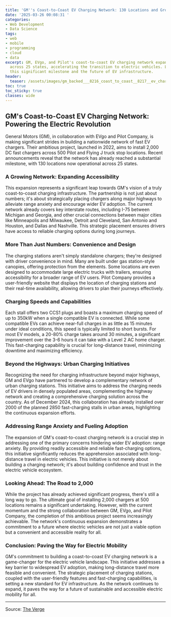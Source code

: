 ```yaml
---
title: 'GM''s Coast-to-Coast EV Charging Network: 130 Locations and Growing!'
date: '2025-03-26 00:08:31 '
categories:
- Web Development
- Data Science
tags:
- web
- mobile
- programming
- cloud
- data
excerpt: GM, EVgo, and Pilot's coast-to-coast EV charging network expands to 130 locations
  across 25 states, accelerating the transition to electric vehicles. Learn more about
  this significant milestone and the future of EV infrastructure.
header:
  teaser: /assets/images/gm_backed___8216_coast_to_coast__8217__ev_charging_20250326000826.jpg
toc: true
toc_sticky: true
classes: wide
---
```


## GM's Coast-to-Coast EV Charging Network: Powering the Electric Revolution

General Motors (GM), in collaboration with EVgo and Pilot Company, is making significant strides in building a nationwide network of fast EV chargers.  Their ambitious project, launched in 2022, aims to install 2,000 DC fast chargers across 500 Pilot and Flying J truck stop locations.  Recent announcements reveal that the network has already reached a substantial milestone, with 130 locations now operational across 25 states.

### A Growing Network: Expanding Accessibility

This expansion represents a significant leap towards GM's vision of a truly coast-to-coast charging infrastructure.  The partnership is not just about numbers; it's about strategically placing chargers along major highways to alleviate range anxiety and encourage wider EV adoption.  The current network already covers key interstate routes, including I-75 between Michigan and Georgia, and other crucial connections between major cities like Minneapolis and Milwaukee, Detroit and Cleveland, San Antonio and Houston, and Dallas and Nashville.  This strategic placement ensures drivers have access to reliable charging options during long journeys.

### More Than Just Numbers: Convenience and Design

The charging stations aren't simply standalone chargers; they're designed with driver convenience in mind.  Many are built under gas station-style canopies, offering protection from the elements.  Some locations are even designed to accommodate large electric trucks with trailers, ensuring accessibility for a broader range of EV users.  Pilot Company provides a user-friendly website that displays the location of charging stations and their real-time availability, allowing drivers to plan their journeys effectively.

### Charging Speeds and Capabilities

Each stall offers two CCS1 plugs and boasts a maximum charging speed of up to 350kW when a single compatible EV is connected. While some compatible EVs can achieve near-full charges in as little as 15 minutes under ideal conditions, this speed is typically limited to short bursts.  For most EV models, a 20-80% charge takes around 30 minutes, a significant improvement over the 3-6 hours it can take with a Level 2 AC home charger. This fast-charging capability is crucial for long-distance travel, minimizing downtime and maximizing efficiency.

### Beyond the Highways: Urban Charging Initiatives

Recognizing the need for charging infrastructure beyond major highways, GM and EVgo have partnered to develop a complementary network of urban charging stations. This initiative aims to address the charging needs of EV drivers in densely populated areas, complementing the highway network and creating a comprehensive charging solution across the country.  As of December 2024, this collaboration has already installed over 2000 of the planned 2850 fast-charging stalls in urban areas, highlighting the continuous expansion efforts.

### Addressing Range Anxiety and Fueling Adoption

The expansion of GM's coast-to-coast charging network is a crucial step in addressing one of the primary concerns hindering wider EV adoption: range anxiety.  By providing readily accessible and reliable fast-charging options, this initiative significantly reduces the apprehension associated with long-distance travel in electric vehicles.  This initiative is not merely about building a charging network; it's about building confidence and trust in the electric vehicle ecosystem.

### Looking Ahead: The Road to 2,000

While the project has already achieved significant progress, there's still a long way to go.  The ultimate goal of installing 2,000 chargers at 500 locations remains a significant undertaking.  However, with the current momentum and the strong collaboration between GM, EVgo, and Pilot Company, the completion of this ambitious project seems increasingly achievable.  The network's continuous expansion demonstrates a commitment to a future where electric vehicles are not just a viable option but a convenient and accessible reality for all.

### Conclusion: Paving the Way for Electric Mobility

GM's commitment to building a coast-to-coast EV charging network is a game-changer for the electric vehicle landscape.  This initiative addresses a key barrier to widespread EV adoption, making long-distance travel more feasible and convenient.  The strategic placement of charging stations, coupled with the user-friendly features and fast-charging capabilities, is setting a new standard for EV infrastructure.  As the network continues to expand, it paves the way for a future of sustainable and accessible electric mobility for all.


---

Source: [The Verge](https://www.theverge.com/news/635641/gm-evgo-pilot-truck-stop-ev-charging-network-expansion-i75)